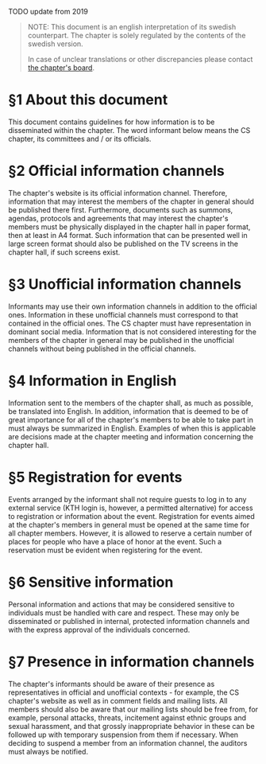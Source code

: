 TODO update from 2019
> NOTE: This document is an english interpretation of its swedish counterpart. The chapter is solely regulated by the contents of the swedish version. 
> 
> In case of unclear translations or other discrepancies please contact [the chapter's board](mailto:drek@datasektionen.se).

# §1 About this document

This document contains guidelines for how information is to be disseminated within the chapter. The word informant below means the CS chapter, its committees and / or its officials.

# §2 Official information channels

The chapter's website is its official information channel. Therefore, information that may interest the members of the chapter in general should be published there first. Furthermore, documents such as summons, agendas, protocols and agreements that may interest the chapter's members must be physically displayed in the chapter hall in paper format, then at least in A4 format. Such information that can be presented well in large screen format should also be published on the TV screens in the chapter hall, if such screens exist.

# §3 Unofficial information channels

Informants may use their own information channels in addition to the official ones. Information in these unofficial channels must correspond to that contained in the official ones. The CS chapter must have representation in dominant social media. Information that is not considered interesting for the members of the chapter in general may be published in the unofficial channels without being published in the official channels.

# §4 Information in English

Information sent to the members of the chapter shall, as much as possible, be translated into English. In addition, information that is deemed to be of great importance for all of the chapter's members to be able to take part in must always be summarized in English. Examples of when this is applicable are decisions made at the chapter meeting and information concerning the chapter hall.

# §5 Registration for events

Events arranged by the informant shall not require guests to log in to any external service (KTH login is, however, a permitted alternative) for access to registration or information about the event. Registration for events aimed at the chapter's members in general must be opened at the same time for all chapter members. However, it is allowed to reserve a certain number of places for people who have a place of honor at the event. Such a reservation must be evident when registering for the event.

# §6 Sensitive information

Personal information and actions that may be considered sensitive to individuals must be handled with care and respect. These may only be disseminated or published in internal, protected information channels and with the express approval of the individuals concerned.

# §7 Presence in information channels

The chapter's informants should be aware of their presence as representatives in official and unofficial contexts - for example, the CS chapter's website as well as in comment fields and mailing lists. All members should also be aware that our mailing lists should be free from, for example, personal attacks, threats, incitement against ethnic groups and sexual harassment, and that grossly inappropriate behavior in these can be followed up with temporary suspension from them if necessary. When deciding to suspend a member from an information channel, the auditors must always be notified.
